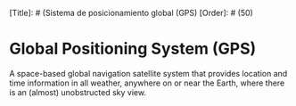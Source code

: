 [Title]: # (Sistema de posicionamiento global (GPS)
[Order]: # (50)

# Global Positioning System (GPS)

A space-based global navigation satellite system that provides location and time information in all weather, anywhere on or near the Earth, where there is an (almost) unobstructed sky view.
